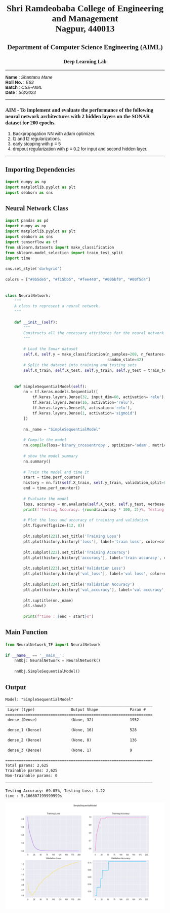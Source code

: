 <style>
h1, h2, h3
{
font-family: "Inria Serif", Times, serif;
    font-variant-ligatures: common-ligatures;
}

body{
    font-family: "IBM Plex Sans", sans-serif;
    font-variant-ligatures: common-ligatures;
}

</style>

# <center>Shri Ramdeobaba College of Engineering and Management<br>Nagpur, 440013</center>

## <center>Department of Computer Science Engineering (AIML)</center>

### <center>Deep Learning Lab</center>

---

**Name** : _Shantanu Mane_<br>
**Roll No.** : _E63_<br>
**Batch** : _CSE-AIML_<br>
**Date** : _5/3/2023_<br>

---

### AIM - To implement and evaluate the performance of the following neural network architectures with 2 hidden layers on the SONAR dataset for 200 epochs.

1. Backpropagation NN with adam optimizer.
2. l1 and l2 regularizations.
3. early stopping with p = 5
4. dropout regularization with p = 0.2 for input and second hidden layer.

---

## Importing Dependencies

```python
import numpy as np
import matplotlib.pyplot as plt
import seaborn as sns
```

## Neural Network Class

```python
import pandas as pd
import numpy as np
import matplotlib.pyplot as plt
import seaborn as sns
import tensorflow as tf
from sklearn.datasets import make_classification
from sklearn.model_selection import train_test_split
import time

sns.set_style('darkgrid')

colors = ["#9b5de5", "#f15bb5", "#fee440", "#00bbf9", "#00f5d4"]


class NeuralNetwork:
    """
    A class to represent a neural network.
    """

    def __init__(self):
        """
        Constructs all the necessary attributes for the neural network object.
        """

        # Load the Sonar dataset
        self.X, self.y = make_classification(n_samples=208, n_features=60, n_informative=60, n_redundant=0, n_classes=2,
                                             random_state=42)
        # Split the dataset into training and testing sets
        self.X_train, self.X_test, self.y_train, self.y_test = train_test_split(self.X, self.y, test_size=0.2,
                                                                                random_state=42)

    def SimpleSequentialModel(self):
        nn = tf.keras.models.Sequential([
            tf.keras.layers.Dense(32, input_dim=60, activation='relu'),
            tf.keras.layers.Dense(16, activation='relu'),
            tf.keras.layers.Dense(8, activation='relu'),
            tf.keras.layers.Dense(1, activation='sigmoid')
        ])

        nn._name = "SimpleSequentialModel"

        # Compile the model
        nn.compile(loss='binary_crossentropy', optimizer='adam', metrics=['accuracy'])

        # show the model summary
        nn.summary()

        # Train the model and time it
        start = time.perf_counter()
        history = nn.fit(self.X_train, self.y_train, validation_split=0.1, epochs=200, verbose=0)
        end = time.perf_counter()

        # Evaluate the model
        loss, accuracy = nn.evaluate(self.X_test, self.y_test, verbose=0)
        print(f'Testing Accuracy: {round(accuracy * 100, 2)}%, Testing Loss: {round(loss, 2)}')

        # Plot the loss and accuracy of training and validation
        plt.figure(figsize=(12, 8))

        plt.subplot(221).set_title('Training Loss')
        plt.plot(history.history['loss'], label='train loss', color=colors[0])

        plt.subplot(222).set_title('Training Accuracy')
        plt.plot(history.history['accuracy'], label='train accuracy', color=colors[1])

        plt.subplot(223).set_title('Validation Loss')
        plt.plot(history.history['val_loss'], label='val loss', color=colors[2])

        plt.subplot(224).set_title('Validation Accuracy')
        plt.plot(history.history['val_accuracy'], label='val accuracy', color=colors[3])

        plt.suptitle(nn._name)
        plt.show()

        print(f"time : {end - start}s")
```

## Main Function

```python
from NeuralNetwork_TF import NeuralNetwork

if __name__ == '__main__':
    nnObj: NeuralNetwork = NeuralNetwork()

    nnObj.SimpleSequentialModel()
```

## Output

```text
Model: "SimpleSequentialModel"
_________________________________________________________________
 Layer (type)                Output Shape              Param #   
=================================================================
 dense (Dense)               (None, 32)                1952      
                                                                 
 dense_1 (Dense)             (None, 16)                528       
                                                                 
 dense_2 (Dense)             (None, 8)                 136       
                                                                 
 dense_3 (Dense)             (None, 1)                 9         
                                                                 
=================================================================
Total params: 2,625
Trainable params: 2,625
Non-trainable params: 0
_________________________________________________________________

Testing Accuracy: 69.05%, Testing Loss: 1.22
time : 5.166807199999999s
```

![img.png](simple.png)